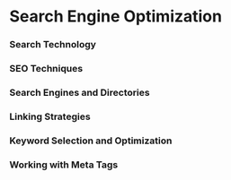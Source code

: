 # Search Engine Optimization

### Search Technology

### SEO Techniques

### Search Engines and Directories

### Linking Strategies

### Keyword Selection and Optimization

### Working with Meta Tags

